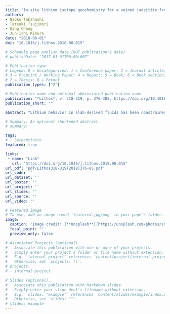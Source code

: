 ```yaml
---
title: "In-situ lithium isotope geochemistry for a veined jadeitite from the New Idria serpentinite body, California: Constraints on slab-derived fluid and fluid-rock interaction"
authors:
- Naoko Takahashi
- Tatsuki Tsujimori
- Qing Chang
- Jun-Ichi Kimura
date: "2018-08-01"
doi: "10.1016/j.lithos.2018.08.015"

# Schedule page publish date (NOT publication's date).
# publishDate: "2017-01-01T00:00:00Z"

# Publication type.
# Legend: 0 = Uncategorized; 1 = Conference paper; 2 = Journal article;
# 3 = Preprint / Working Paper; 4 = Report; 5 = Book; 6 = Book section;
# 7 = Thesis; 8 = Patent
publication_types: ["2"]

# Publication name and optional abbreviated publication name.
publication: "*Lithos*, v. 318-319, p. 376-385, https://doi.org/10.1016/j.lithos.2018.08.015"
publication_short: ""

abstract: "Lithium behavior in slab-derived fluids has been constrained using isotope geochemistry of subduction-related metamorphic and volcanic rocks. We investigated a veined jadeitite from the New Idria serpentinite diapir, California, which is regarded as direct precipitates from slab-derived fluids and therefore records slab-derived fluid signatures. We applied an in-situ measurement of Li concentration and δ7Li composition using an ablation volume correction (AVC) LA-MC-ICPMS. This method enabled determinations of millimeter- to submillimeter-scale isotopic variations in the jadeitite veins and host rocks (jadeite matrix), allowing immediate observations on fluid–rock interactions. Multiple-stage jadeite veins and their host rocks showed a wide range of Li concentrations from 4 to 68 μg/g and δ7Li compositions from −11.7 to +6.7‰, with a curvilinear correlation between them. Individual veins formed in different generations also showed wide isotopic variations as large as ~14‰. Those isotopic and compositional variations within/among veins can be readily explained by variable mixing between the matrix and infiltrated fluids. The initial infiltrated fluid compositions were estimated to be between +6.7 and +12.3‰, based on the δ7Li values of jadeites in the veins that were supposed to be unmodified by interactions with their matrices. The estimated fluid composition is mostly consistent with those inferred for slab-derived fluids proposed by previous studies. The New Idria jadeitite provides a line of evidence for the presence of high δ7Li fluids in the mantle wedge at the forearc depth. Our study also demonstrates that the high δ7Li composition of slab-derived fluids can be easily modified by interactions with surrounding rocks along their pathways."

# Summary. An optional shortened abstract.
# summary: 

tags: 
# - Serpentinite
featured: true

links:
 - name: "Link"
   url: "https://doi.org/10.1016/j.lithos.2018.08.015"
url_pdf: 'pdf/Lithos318-319(2018)376-85.pdf'
url_code: ''
url_dataset: ''
url_poster: ''
url_project: ''
url_slides: ''
url_source: ''
url_video: ''

# Featured image
# To use, add an image named `featured.jpg/png` to your page's folder. 
image: 
  caption: 'Image credit: [**Unsplash**](https://unsplash.com/photos/s9CC2SKySJM)'
  focal_point: ""
  preview_only: false

# Associated Projects (optional).
#   Associate this publication with one or more of your projects.
#   Simply enter your project's folder or file name without extension.
#   E.g. `internal-project` references `content/project/internal-project/index.md`.
#   Otherwise, set `projects: []`.
# projects:
# - internal-project

# Slides (optional).
#   Associate this publication with Markdown slides.
#   Simply enter your slide deck's filename without extension.
#   E.g. `slides: "example"` references `content/slides/example/index.md`.
#   Otherwise, set `slides: ""`.
# slides: example
---
```

